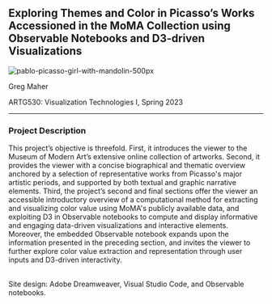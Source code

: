 ## Exploring Themes and Color in Picasso’s Works Accessioned in the MoMA Collection using Observable Notebooks and D3-driven Visualizations 

![pablo-picasso-girl-with-mandolin-500px](https://user-images.githubusercontent.com/74163850/232349261-3e981ebb-fcbd-4ef4-8ea8-8210c4d85e20.jpeg)

Greg Maher

ARTG530: Visualization Technologies I, Spring 2023
<hr>

### Project Description

This project’s objective is threefold. First, it introduces the viewer to the Museum of Modern Art’s extensive online collection of artworks. Second, it provides the viewer with a concise biographical and thematic overview anchored by a selection of representative works from Picasso's major artistic periods, and supported by both textual and graphic narrative elements. Third, the project’s second and final sections offer the viewer an accessible introductory overview of a computational method for extracting and visualizing color value using MoMA's publicly available data, and exploiting D3 in Observable notebooks to compute and display informative and engaging data-driven visualizations and interactive elements. Moreover, the embedded Observable notebook expands upon the information presented in the preceding section, and invites the viewer to further explore color value extraction and representation through user inputs and D3-driven interactivity.

<br>
Site design: Adobe Dreamweaver, Visual Studio Code, and Observable notebooks.
